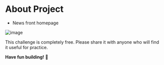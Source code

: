 # About Project 
 - News front homepage

![image](https://user-images.githubusercontent.com/111225654/235481173-ce72e2be-f78a-47b3-993a-39248027e7db.png)


This challenge is completely free. Please share it with anyone who will find it useful for practice.

**Have fun building!** 🚀
